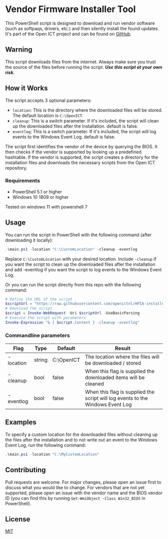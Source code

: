 # Vendor Firmware Installer Tool

This PowerShell script is designed to download and run vendor software (such as softpaqs, drivers, etc.) and then silently install the found updates. It's part of the Open ICT project and can be found on [GitHub](https://github.com/openictnl).

## Warning
This script downloads files from the internet. Always make sure you trust the source of the files before running the script. ***Use this script at your own risk.***

## How it Works

The script accepts 3 optional parameters:

- `location`: This is the directory where the downloaded files will be stored. The default location is `C:\OpenICT`.
- `cleanup`: This is a switch parameter. If it's included, the script will clean up the downloaded files after the installation. default is false.
- `eventlog`: This is a switch parameter. If it's included, the script will log events to the Windows Event Log. default is false.

The script first identifies the vendor of the device by querying the BIOS. It then checks if the vendor is supported by looking up a predefined hashtable. If the vendor is supported, the script creates a directory for the installation files and downloads the necessary scripts from the Open ICT repository.

### Requirements
- PowerShell 5.1 or higher
- Windows 10 1809 or higher

Tested on windows 11 with powershell 7

## Usage
You can run the script in PowerShell with the following command (after downloading it locally):

```powershell
.\main.ps1 -location "C:\CustomLocation" -cleanup -eventlog
```
Replace `C:\CustomLocation` with your desired location. Include `-cleanup`  if you want the script to clean up the downloaded files after the installation and add -eventlog if you want the script to log events to the Windows Event Log.

Or you can run the script directly from this repo with the following command:
```powershell
# Define the URL of the script
$scriptUrl = "https://raw.githubusercontent.com/openictnl/HPIA-installer/master/main.ps1"
# Download the script
$script = Invoke-WebRequest -Uri $scriptUrl -UseBasicParsing
# Execute the script with parameters
Invoke-Expression "& { $script.Content } -cleanup -eventlog"
```

### Commandline parameters
| Flag | Type | Default | Result |
| ------------- | ------------- | ------------- | ------------- |
| -location | string | C:\OpenICT | The location where the files will be downloaded / stored
| -cleanup | bool | false | When this flag is supplied the downloaded items will be cleaned
| -eventlog | bool | false | When this flag is supplied the script will log events to the Windows Event Log


## Examples
To specify a custom location for the downloaded files without cleaning up the files after the installation and to not write out an event to the Windows Event Log, run the following command:
```powershell
.\main.ps1 -location "C:\MyCustomLocation"
```

## Contributing
Pull requests are welcome. For major changes, please open an issue first to discuss what you would like to change.
For vendors that are not yet supported, please open an issue with the vendor name and the BIOS vendor ID (you can find this by running `Get-WmiObject -Class Win32_BIOS` in PowerShell).

## License
[MIT](https://choosealicense.com/licenses/mit/)
